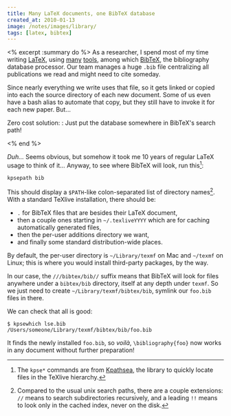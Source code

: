 ```yaml
---
title: Many LaTeX documents, one BibTeX database
created_at: 2010-01-13
image: /notes/images/library/
tags: [latex, bibtex]
---
```

<% excerpt :summary do %>
As a researcher, I spend most of my time writing [LaTeX][], using [many][texlive] [tools][latexmkcat], among which [BibTeX][], the bibliography database processor. Our team manages a huge `.bib` file centralizing all publications we read and might need to cite someday.

Since nearly everything we write uses that file, so it gets linked or copied into each the source directory of each new document. Some of us even have a bash alias to automate that copy, but they still have to invoke it for each new paper.
But…

Zero cost solution:
: Just put the database somewhere in BibTeX's search path!

[latex]: http://www.latex-project.org/ "LaTeX, a document preparation system"
[texlive]: http://tug.org/texlive/ "the TeXlive distribution"
[latexmkcat]: http://texcatalogue.sarovar.org/entries/latexmk.html "Latexmk for automatic compilation"
[bibtex]: http://www.bibtex.org/
<% end %>


*Duh…* Seems obvious, but somehow it took me 10 years of regular LaTeX usage to think of it…
Anyway, to see where BibTeX will look, run this[^kpse]:

    kpsepath bib

This should display a `$PATH`-like colon-separated list of directory names[^path]. With a standard TeXlive installation, there should be:

- `.` for BibTeX files that are besides their LaTeX document,
- then a couple ones starting in `~/.texliveYYYY` which are for caching automatically generated files,
- then the per-user additions directory we want,
- and finally some standard distribution-wide places.

By default, the per-user directory is `~/Library/texmf` on Mac and `~/texmf` on Linux; this is where you would install third-party packages, by the way.

In our case, the `///bibtex/bib//` suffix means that BibTeX will look for files anywhere under a `bibtex/bib` directory, itself at any depth under `texmf`.
So we just need to create `~/Library/texmf/bibtex/bib`, symlink our `foo.bib` files in there.

We can check that all is good:

    $ kpsewhich lse.bib
    /Users/someone/Library/texmf/bibtex/bib/foo.bib

It finds the newly installed `foo.bib`, so *voilà*, `\bibliography{foo}` now works in any document without further preparation!

[^path]: Compared to the usual unix search paths, there are a couple extensions: `//` means to search subdirectories recursively, and a leading `!!` means to look only in the cached index, never on the disk.
[^kpse]: The `kpse*` commands are from [Kpathsea](http://www.tug.org/kpathsea/), the library to quickly locate files in the TeXlive hierarchy.
